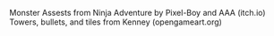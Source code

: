 Monster Assests from Ninja Adventure by Pixel-Boy and AAA (itch.io)
Towers, bullets, and tiles from Kenney (opengameart.org)
